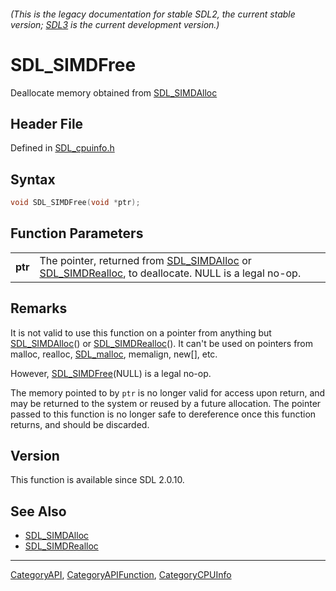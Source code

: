 ###### (This is the legacy documentation for stable SDL2, the current stable version; [SDL3](https://wiki.libsdl.org/SDL3/) is the current development version.)
# SDL_SIMDFree

Deallocate memory obtained from [SDL_SIMDAlloc](SDL_SIMDAlloc)

## Header File

Defined in [SDL_cpuinfo.h](https://github.com/libsdl-org/SDL/blob/SDL2/include/SDL_cpuinfo.h)

## Syntax

```c
void SDL_SIMDFree(void *ptr);

```

## Function Parameters

|             |                                                                                                                                        |
| ----------- | -------------------------------------------------------------------------------------------------------------------------------------- |
| **ptr**     | The pointer, returned from [SDL_SIMDAlloc](SDL_SIMDAlloc) or [SDL_SIMDRealloc](SDL_SIMDRealloc), to deallocate. NULL is a legal no-op. |

## Remarks

It is not valid to use this function on a pointer from anything but
[SDL_SIMDAlloc](SDL_SIMDAlloc)() or [SDL_SIMDRealloc](SDL_SIMDRealloc)().
It can't be used on pointers from malloc, realloc,
[SDL_malloc](SDL_malloc), memalign, new[], etc.

However, [SDL_SIMDFree](SDL_SIMDFree)(NULL) is a legal no-op.

The memory pointed to by `ptr` is no longer valid for access upon return,
and may be returned to the system or reused by a future allocation. The
pointer passed to this function is no longer safe to dereference once this
function returns, and should be discarded.

## Version

This function is available since SDL 2.0.10.

## See Also

- [SDL_SIMDAlloc](SDL_SIMDAlloc)
- [SDL_SIMDRealloc](SDL_SIMDRealloc)

----
[CategoryAPI](CategoryAPI), [CategoryAPIFunction](CategoryAPIFunction), [CategoryCPUInfo](CategoryCPUInfo)

